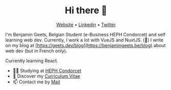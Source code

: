 <h1 align="center">Hi there 👋</h1>

<p align="center">
  <a href="https://benjamingeets.be">Website</a> •
  <a href="https://www.linkedin.com/in/benjamingeets">Linkedin</a> •
  <a href="https://twitter.com/intent/user?screen_name=benjamingeets">Twitter</a>
</p>

I'm Benjamin Geets, Belgian Student (e-Business HEPH Condorcet) and self learning web dev. Currently, I work a lot with VueJS and NuxtJS. (💚)
I write on my blog at [https://geets.dev/blog](https://benjamingeets.be/blog) about web dev (but in French only).

Currently learning React.

* 👨‍🎓 Studying at [HEPH Condorcet](https://condorcet.be) <br/>
* 📄 Discover my [Curriculum Vitae](https://geets.dev/Benjamin_Geets_CV.pdf)<br/>
* 📫 Contact me by [Mail](mailto:b@geets.dev) 


